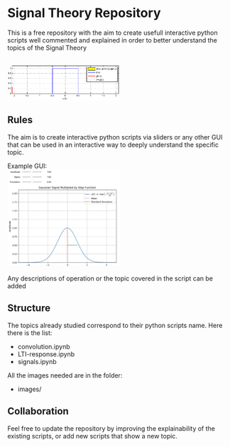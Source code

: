 # Signal Theory Repository

This is a free repository with the aim to create usefull interactive python scripts well commented and explained in order to better understand the topics of the Signal Theory

<br>
<img src="images/convolution.gif" alt="Example" width="50%" height="50%">


## Rules

The aim is to create interactive python scripts via sliders or any other GUI that can be used in an interactive way to deeply understand the specific topic. 

Example GUI:
<br>
<img src="images/example-GUI.png" alt="Example" width="50%" height="50%">

Any descriptions of operation or the topic covered in the script can be added

## Structure

The topics already studied correspond to their python scripts name. Here there is the list:

- convolution.ipynb
- LTI-response.ipynb
- signals.ipynb

All the images needed are in the folder:

* images/


## Collaboration

Feel free to update the repository by improving the explainability of the existing scripts, or add new scripts that show a new topic.
